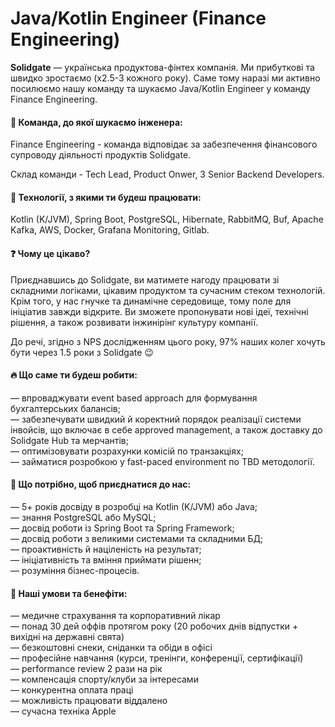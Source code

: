 ## <h1> Java/Kotlin Engineer (Finance Engineering) </h1> 
<b>Solidgate</b> — українська продуктова-фінтех компанія. Ми прибуткові та швидко зростаємо (x2.5-3 кожного року). Саме тому наразі ми активно посилюємо нашу команду та шукаємо Java/Kotlin Engineer у команду Finance Engineering.

#### &#128205; Команда, до якої шукаємо інженера:
<p> Finance Engineering - команда відповідає за забезпечення фінансового супроводу діяльності продуктів Solidgate. 
<p> Склад команди - Tech Lead, Product Onwer, 3 Senior Backend Developers.</p>

#### &#128509; Технології, з якими ти будеш працювати: 
<p> Kotlin (K/JVM), Spring Boot, PostgreSQL, Hibernate, RabbitMQ, Buf, Apache Kafka, AWS, Docker, Grafana Monitoring, Gitlab. </p>

#### &#10067; Чому це цікаво?
<p> Приєднавшись до Solidgate, ви матимете нагоду працювати зі складними логіками, цікавим продуктом та сучасним стеком технологій. Крім того, у нас гнучке та динамічне середовище, тому поле для ініціатив завжди відкрите. Ви зможете пропонувати нові ідеї, технічні рішення, а також розвивати інжинірінг культуру компанії. </p>

<p> До речі, згідно з NPS дослідженням цього року, 97% наших колег хочуть бути через 1.5 роки з Solidgate 😉 <p>

#### &#128293; Що саме ти будеш робити:
— впроваджувати event based approach для формування бухгалтерських балансів;<br>
— забезпечувати швидкий й коректний порядок реалізації системи інвойсів, що включає в себе approved management, а також доставку до Solidgate Hub та мерчантів;<br>
— оптимізовувати розрахунки комісій по транзакціях;<br>
— займатися розробкою у fast-paced environment по TBD методології.<br>

#### &#129321; Що потрібно, щоб приєднатися до нас:
— 5+ років досвіду в розробці на Kotlin (K/JVM) або Java;<br>
— знання PostgreSQL або MySQL;<br>
— досвід роботи із Spring Boot та Spring Framework;<br>
— досвід роботи з великими системами та складними БД;<br>
— проактивність й націленість на результат;<br>
— ініціативність та вміння приймати рішенн;<br>
— розуміння бізнес-процесів.<br>

#### &#129321; Наші умови та бенефіти:
— медичне страхування та корпоративний лікар<br>
— понад 30 дей оффів протягом року (20 робочих днів відпустки + вихідні на державні свята)<br>
— безкоштовні снеки, сніданки та обіди в офісі<br>
— професійне навчання (курси, тренінги, конференції, сертифікації)<br>
— performance review 2 рази на рік<br>
— компенсація спорту/клуби за інтересами<br>
— конкурентна оплата праці<br>
— можливість працювати віддалено<br>
— сучасна техніка Apple<br>
